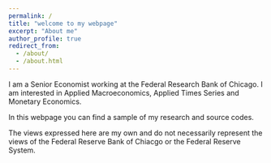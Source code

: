 ```yaml
---
permalink: /
title: "welcome to my webpage"
excerpt: "About me"
author_profile: true
redirect_from: 
  - /about/
  - /about.html
---
```








I am a Senior Economist working at the Federal Research Bank of Chicago. I am interested in Applied Macroeconomics, Applied Times Series and Monetary Economics.

In this webpage you can find a sample of my research and source codes. 

The views expressed here are my own and do not necessarily represent the views of the Federal Reserve Bank of Chiacgo or the Federal Reserve System.
